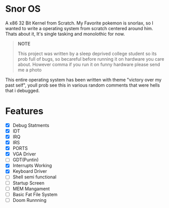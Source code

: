 # Snor OS 
A x86 32 Bit Kernel from Scratch. My Favorite pokemon is snorlax, so I wanted to write a operating system from scratch centered around him. Thats about it, It's single tasking and monolothic for now. 

>**NOTE**
>
> This project was written by a sleep deprived college student so its prob full of bugs, so becareful before running it on hardware you care about. However comma if you run it on funny hardware please send me a photo


This entire operating system has been written with theme "victory over my past self", youll prob see this in various random comments that were hells that i debugged.



# Features
- [x] Debug Statments
- [x] IDT
- [x] IRQ
- [x] IRS
- [x] PORTS
- [x] VGA Driver
- [ ] GDT(Puntin)
- [x] Interrupts Working
- [x] Keyboard Driver
- [ ] Shell semi functional
- [ ] Startup Screen
- [ ] MEM Mangament
- [ ] Basic Fat File System
- [ ] Doom Runnning

